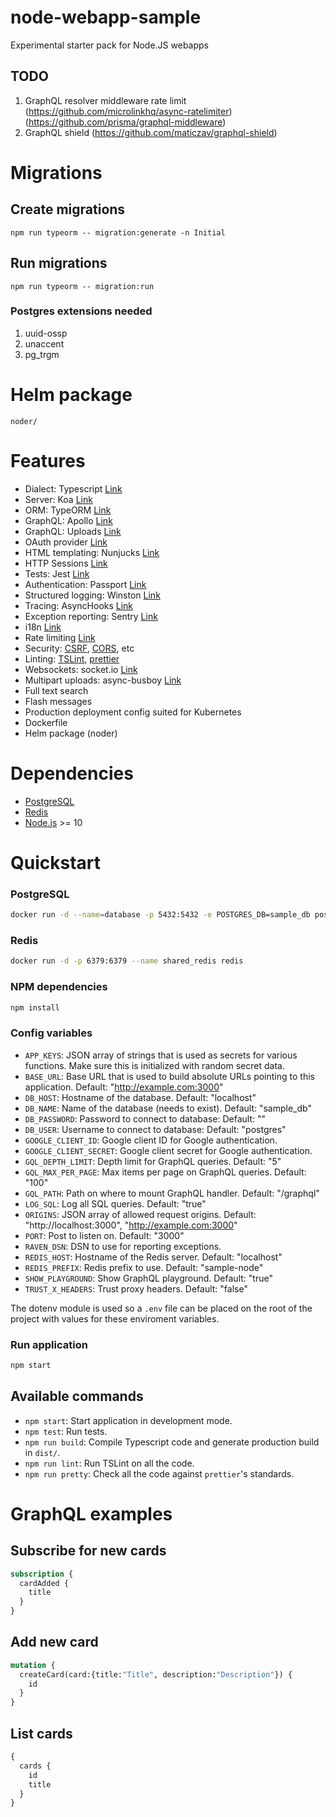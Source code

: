 # node-webapp-sample

Experimental starter pack for Node.JS webapps

## TODO

1. GraphQL resolver middleware rate limit (https://github.com/microlinkhq/async-ratelimiter) (https://github.com/prisma/graphql-middleware)
1. GraphQL shield (https://github.com/maticzav/graphql-shield)

# Migrations

## Create migrations

    npm run typeorm -- migration:generate -n Initial

## Run migrations

    npm run typeorm -- migration:run

### Postgres extensions needed

1. uuid-ossp
1. unaccent
1. pg_trgm

# Helm package

    noder/

# Features

- Dialect: Typescript [Link](https://www.typescriptlang.org/)
- Server: Koa [Link](https://koajs.com/)
- ORM: TypeORM [Link](http://typeorm.io/)
- GraphQL: Apollo [Link](https://www.apollographql.com/)
- GraphQL: Uploads [Link](https://github.com/jaydenseric/graphql-upload)
- OAuth provider [Link](https://github.com/oauthjs/node-oauth2-server)
- HTML templating: Nunjucks [Link](https://mozilla.github.io/nunjucks/)
- HTTP Sessions [Link](https://github.com/koajs/session)
- Tests: Jest [Link](https://jestjs.io/)
- Authentication: Passport [Link](http://www.passportjs.org/)
- Structured logging: Winston [Link](https://github.com/winstonjs/winston)
- Tracing: AsyncHooks [Link](https://nodejs.org/api/async_hooks.html)
- Exception reporting: Sentry [Link](https://sentry.io/)
- i18n [Link](https://github.com/koa-modules/i18n)
- Rate limiting [Link](https://github.com/koajs/ratelimit)
- Security: [CSRF](https://github.com/koajs/csrf), [CORS](https://github.com/koajs/cors), etc
- Linting: [TSLint](https://palantir.github.io/tslint/), [prettier](https://prettier.io/)
- Websockets: socket.io [Link](https://socket.io/)
- Multipart uploads: async-busboy [Link](https://github.com/m4nuC/async-busboy)
- Full text search
- Flash messages
- Production deployment config suited for Kubernetes
- Dockerfile
- Helm package (noder)

# Dependencies

- [PostgreSQL](https://www.postgresql.org/)
- [Redis](https://redis.io/)
- [Node.js](https://nodejs.org/) >= 10

# Quickstart

### PostgreSQL

```bash
docker run -d --name=database -p 5432:5432 -e POSTGRES_DB=sample_db postgres
```

### Redis

```bash
docker run -d -p 6379:6379 --name shared_redis redis
```

### NPM dependencies

```bash
npm install
```

### Config variables

- `APP_KEYS`: JSON array of strings that is used as secrets for various functions. Make sure this is initialized with random secret data.
- `BASE_URL`: Base URL that is used to build absolute URLs pointing to this application. Default: "http://example.com:3000"
- `DB_HOST`: Hostname of the database. Default: "localhost"
- `DB_NAME`: Name of the database (needs to exist). Default: "sample_db"
- `DB_PASSWORD`: Password to connect to database: Default: ""
- `DB_USER`: Username to connect to database: Default: "postgres"
- `GOOGLE_CLIENT_ID`: Google client ID for Google authentication.
- `GOOGLE_CLIENT_SECRET`: Google client secret for Google authentication.
- `GQL_DEPTH_LIMIT`: Depth limit for GraphQL queries. Default: "5"
- `GQL_MAX_PER_PAGE`: Max items per page on GraphQL queries. Default: "100"
- `GQL_PATH`: Path on where to mount GraphQL handler. Default: "/graphql"
- `LOG_SQL`: Log all SQL queries. Default: "true"
- `ORIGINS`: JSON array of allowed request origins. Default: "http://localhost:3000", "http://example.com:3000"
- `PORT`: Post to listen on. Default: "3000"
- `RAVEN_DSN`: DSN to use for reporting exceptions.
- `REDIS_HOST`: Hostname of the Redis server. Default: "localhost"
- `REDIS_PREFIX`: Redis prefix to use. Default: "sample-node"
- `SHOW_PLAYGROUND`: Show GraphQL playground. Default: "true"
- `TRUST_X_HEADERS`: Trust proxy headers. Default: "false"

The dotenv module is used so a `.env` file can be placed on the root of the project with values for these enviroment variables.

### Run application

```bash
npm start
```

## Available commands

- `npm start`: Start application in development mode.
- `npm test`: Run tests.
- `npm run build`: Compile Typescript code and generate production build in `dist/`.
- `npm run lint`: Run TSLint on all the code.
- `npm run pretty`: Check all the code against `prettier`'s standards.

# GraphQL examples

## Subscribe for new cards
```GraphQL
subscription {
  cardAdded {
    title
  }
}
```

## Add new card
```GraphQL
mutation {
  createCard(card:{title:"Title", description:"Description"}) {
    id
  }
}
```

## List cards
```GraphQL
{
  cards {
    id
    title
  }
}
```
